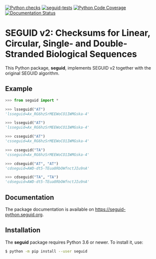 [![Python checks](https://github.com/seguid/seguid-python/actions/workflows/check-python.yml/badge.svg)](https://github.com/seguid/seguid-python/actions/workflows/check-python.yml)
[![seguid-tests](https://github.com/seguid/seguid-python/actions/workflows/seguid-tests.yml/badge.svg)](https://github.com/seguid/seguid-python/actions/workflows/seguid-tests.yml)
[![Python Code Coverage](https://codecov.io/gh/seguid/seguid-python/graph/badge.svg)](https://codecov.io/gh/seguid/seguid-python)
[![Documentation Status](https://github.com/seguid/seguid-python/actions/workflows/publish-docs.yml/badge.svg)](https://github.com/seguid/seguid-python/actions/workflows/publish-docs.yml)


# SEGUID v2: Checksums for Linear, Circular, Single- and Double-Stranded Biological Sequences

This Python package, **seguid**, implements SEGUID v2 together with
the original SEGUID algorithm.


## Example

```python
>>> from seguid import *

>>> lsseguid("AT")
'lsseguid=Ax_RG6hzSrMEEWoCO1IWMGska-4'

>>> lsseguid("AT")
'lsseguid=Ax_RG6hzSrMEEWoCO1IWMGska-4'

>>> csseguid("AT")
'csseguid=Ax_RG6hzSrMEEWoCO1IWMGska-4'

>>> csseguid("TA")
'csseguid=Ax_RG6hzSrMEEWoCO1IWMGska-4'

>>> cdseguid("AT", "AT")
'cdseguid=AWD-dt5-TEua8RbOWfnctJIu9nA'

>>> cdseguid("TA", "TA")
'cdseguid=AWD-dt5-TEua8RbOWfnctJIu9nA'
```


## Documentation

The package documentation is available on <https://seguid-python.seguid.org>.


## Installation

The **seguid** package requires Python 3.6 or newer. To install it, use:

```sh
$ python -m pip install --user seguid
```


[Read the Docs]: https://seguid.readthedocs.io/en/latest/
